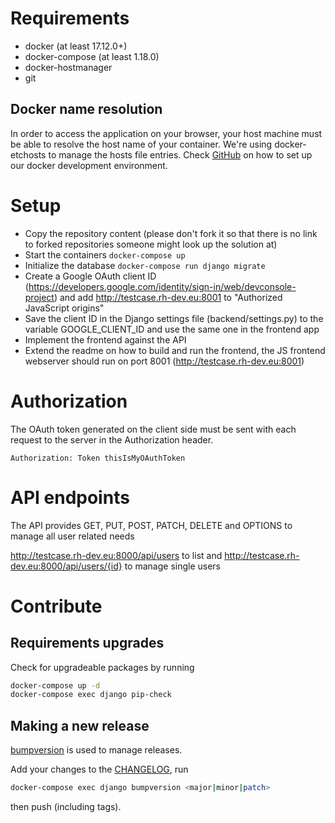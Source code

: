 # Requirements

- docker (at least 17.12.0+)
- docker-compose (at least 1.18.0)
- docker-hostmanager
- git

## Docker name resolution

In order to access the application on your browser, your host machine must be able to resolve the host name of your container.
We're using docker-etchosts to manage the hosts file entries. Check [GitHub](https://github.com/RegioHelden/docker-common) on how to set up our docker development environment.

# Setup

* Copy the repository content (please don't fork it so that there is no link to forked repositories someone might look up the solution at)
* Start the containers ```docker-compose up``` 
* Initialize the database ```docker-compose run django migrate```
* Create a Google OAuth client ID (https://developers.google.com/identity/sign-in/web/devconsole-project) and add http://testcase.rh-dev.eu:8001 to "Authorized JavaScript origins"
* Save the client ID in the Django settings file (backend/settings.py) to the variable GOOGLE_CLIENT_ID and use the same one in the frontend app
* Implement the frontend against the API
* Extend the readme on how to build and run the frontend, the JS frontend webserver should run on port 8001 (http://testcase.rh-dev.eu:8001)

# Authorization

The OAuth token generated on the client side must be sent with each request to the server in the Authorization header.

```Authorization: Token thisIsMyOAuthToken```

# API endpoints

The API provides GET, PUT, POST, PATCH, DELETE and OPTIONS to manage all user related needs

http://testcase.rh-dev.eu:8000/api/users to list and http://testcase.rh-dev.eu:8000/api/users/{id} to manage single users

# Contribute

## Requirements upgrades

Check for upgradeable packages by running 
```bash
docker-compose up -d
docker-compose exec django pip-check
```

## Making a new release

[bumpversion](https://github.com/peritus/bumpversion) is used to manage releases.

Add your changes to the [CHANGELOG](./CHANGELOG.rst), run
```bash
docker-compose exec django bumpversion <major|minor|patch>
```
then push (including tags).
